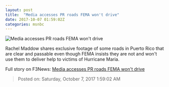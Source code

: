 ```yaml
---
layout: post
title:  "Media accesses PR roads FEMA won't drive"
date: 2017-10-07 01:59:02Z
categories: msnbc
---
```


![Media accesses PR roads FEMA won't drive](http://media1.s-nbcnews.com/j/MSNBC/Components/Video/201710/2017-10-07T01-59-17-2Z--1280x720.video_1067x600.jpg)

Rachel Maddow shares exclusive footage of some roads in Puerto Rico that are clear and passable even though FEMA insists they are not and won't use them to deliver help to victims of Hurricane Maria.


Full story on F3News: [Media accesses PR roads FEMA won't drive](http://www.f3nws.com/n/sjSJgF)

> Posted on: Saturday, October 7, 2017 1:59:02 AM
